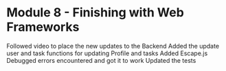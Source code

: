 # Module 8 - Finishing with Web Frameworks

Followed video to place the new updates to the Backend
Added the update user and task functions for updating Profile and tasks
Added Escape.js 
Debugged errors encountered and got it to work
Updated the tests 



